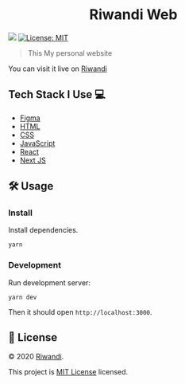 <h1 align="center">Riwandi Web</h1>
<p>
  <img src="https://img.shields.io/badge/version-2.0.0-black.svg?cacheSeconds=2592000" />
  <a href="https://opensource.org/licenses/MIT">
    <img alt="License: MIT" src="https://img.shields.io/badge/License-MIT-black.svg" target="_blank" />
  </a>
</p>

> This My personal website

You can visit it live on [Riwandi](http://riwandi-blog.vercel.app/)

## Tech Stack I Use 💻

- [Figma](https://figma.com)
- [HTML](https://developer.mozilla.org/HTML)
- [CSS](https://developer.mozilla.org/CSS)
- [JavaScript](https://developer.mozilla.org/JavaScript)
- [React](https://reactjs.org)
- [Next JS](https://nextjs.org/)

## 🛠️ Usage

### Install

Install dependencies.

```sh
yarn
```

### Development

Run development server:

```sh
yarn dev
```

Then it should open `http://localhost:3000`.

## 📝 License

© 2020 [Riwandi](http://riwandi-blog.vercel.app/).

This project is [MIT License](https://opensource.org/licenses/MIT) licensed.